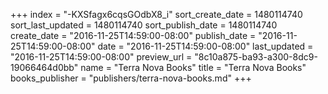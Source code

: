 +++
index = "-KXSfagx6cqsGOdbX8_i"
sort_create_date = 1480114740
sort_last_updated = 1480114740
sort_publish_date = 1480114740
create_date = "2016-11-25T14:59:00-08:00"
publish_date = "2016-11-25T14:59:00-08:00"
date = "2016-11-25T14:59:00-08:00"
last_updated = "2016-11-25T14:59:00-08:00"
preview_url = "8c10a875-ba93-a300-8dc9-19066464d0bb"
name = "Terra Nova Books"
title = "Terra Nova Books"
books_publisher = "publishers/terra-nova-books.md"
+++
